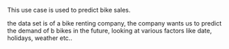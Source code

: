 This use case is used to predict bike sales.

the data set is of a bike renting company, the company wants us to predict the demand of b bikes in the future, looking at various factors like date, holidays, weather etc..
